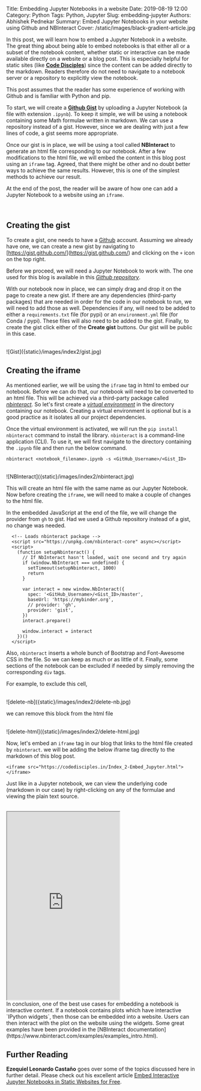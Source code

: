 Title: Embedding Jupyter Notebooks in a website
Date: 2019-08-19 12:00
Category: Python
Tags: Python, Jupyter
Slug: embedding-jupyter
Authors: Abhishek Pednekar
Summary: Embed Jupyter Notebooks in your website using Github and NBInteract
Cover: /static/images/black-gradient-article.jpg

In this post, we will learn how to embed a Jupyter Notebook in a website. The great thing about being able to embed notebooks is that either all or a subset of the notebook content, whether static or interactive can be made available directly on a website or a blog post. This is especially helpful for static sites (like **[Code Disciples](https://codedesiples.in)**) since the content can be added directly to the markdown. Readers therefore do not need to navigate to a notebook server or a repository to explicitly view the notebook.

This post assumes that the reader has some experience of working with Github and is familiar with Python and pip.

To start, we will create a **[Github Gist](https://gist.github.com/)** by uploading a Jupyter Notebook (a file with extension `.ipynb`). To keep it simple, we will be using a notebook containing some Math formulae written in markdown. We can use a repository instead of a gist. However, since we are dealing with just a few lines of code, a gist seems more appropriate.

Once our gist is in place, we will be using a tool called **NBInteract** to generate an html file corresponding to our notebook. After a few modifications to the html file, we will embed the content in this blog post using an `iframe` tag. Agreed, that there might be other and no doubt better ways to achieve the same results. However, this is one of the simplest methods to achieve our result.

At the end of the post, the reader will be aware of how one can add a Jupyter Notebook to a website using an `iframe`.

<br />

## Creating the gist

To create a gist, one needs to have a [Github](https://github.com/) account. Assuming we already have one, we can create a new gist by navigating to [https://gist.github.com/<Your github username>](https://gist.github.com/<Your github username>) and clicking on the `+` icon on the top right.

Before we proceed, we will need a Jupyter Notebook to work with. The one used for this blog is available in this _[Github repository](https://github.com/AbhishekPednekar84/codedisciples-blog-posts/tree/master/Index_2-embed-jupyter)_.

With our notebook now in place, we can simply drag and drop it on the page to create a new gist. If there are any dependencies (third-party packages) that are needed in order for the code in our notebook to run, we will need to add those as well. Dependencies if any, will need to be added to either a `requirements.txt` file (for pypi) or an `environment.yml` file (for Conda / pypi). These files will also need to be added to the gist. Finally, to create the gist click either of the **Create gist** buttons. Our gist will be public in this case.

<br/>
![Gist]({static}/images/index2/gist.jpg)

<br />

## Creating the iframe

As mentioned earlier, we will be using the `iframe` tag in html to embed our notebook. Before we can do that, our notebook will need to be converted to an html file. This will be achieved via a third-party package called _[nbinteract](https://www.nbinteract.com/)_. So let's first create a _[virtual environment](https://www.youtube.com/watch?v=APOPm01BVrk)_ in the directory containing our notebook. Creating a virtual environment is optional but is a good practice as it isolates all our project dependencies.

Once the virtual environment is activated, we will run the `pip install nbinteract` command to install the library. `nbinteract` is a command-line application (CLI). To use it, we will first navigate to the directory containing the `.ipynb` file and then run the below command.

```
nbinteract <notebook_filename>.ipynb -s <GitHub_Username>/<Gist_ID>
```

<br/>
![NBInteract]({static}/images/index2/nbinteract.jpg)

This will create an html file with the same name as our Jupyter Notebook. Now before creating the `iframe`, we will need to make a couple of changes to the html file.

In the embedded JavaScript at the end of the file, we will change the provider from `gh` to gist. Had we used a Github repository instead of a gist, no change was needed.

```
  <!-- Loads nbinteract package -->
  <script src="https://unpkg.com/nbinteract-core" async></script>
  <script>
    (function setupNbinteract() {
      // If NbInteract hasn't loaded, wait one second and try again
      if (window.NbInteract === undefined) {
        setTimeout(setupNbinteract, 1000)
        return
      }

      var interact = new window.NbInteract({
        spec: '<GitHub_Username>/<Gist_ID>/master',
        baseUrl: 'https://mybinder.org',
        // provider: 'gh',
        provider: 'gist',
      })
      interact.prepare()

      window.interact = interact
    })()
  </script>
```

Also, `nbinteract` inserts a whole bunch of Bootstrap and Font-Awesome CSS in the file. So we can keep as much or as little of it. Finally, some sections of the notebook can be excluded if needed by simply removing the corresponding `div` tags.

For example, to exclude this cell,

<br/>
![delete-nb]({static}/images/index2/delete-nb.jpg)

we can remove this block from the html file

<br/>
![delete-html]({static}/images/index2/delete-html.jpg)

Now, let's embed an `iframe` tag in our blog that links to the html file created by `nbinteract`. we will be adding the below iframe tag directly to the markdown of this blog post.

```
<iframe src="https://codedisciples.in/Index_2-Embed_Jupyter.html"></iframe>
```

Just like in a Jupyter notebook, we can view the underlying code (markdown in our case) by right-clicking on any of the formulae and viewing the plain text source.

<br/>
<iframe style="height: 500px" src="https://codedisciples.in/Index_2-Embed_Jupyter.html"></iframe>

<br/>
In conclusion, one of the best use cases for embedding a notebook is interactive content. If a notebook contains plots which have interactive `IPython widgets`, then those can be embedded into a website. Users can then interact with the plot on the website using the widgets. Some great examples have been provided in the [NBInteract documentation](https://www.nbinteract.com/examples/examples_intro.html).

<br />

## Further Reading

**Ezequiel Leonardo Castaño** goes over some of the topics discussed here in further detail. Please check out his excellent article [Embed Interactive Jupyter Notebooks in Static Websites for Free](https://elc.github.io/posts/embed-interactive-notebooks/).
